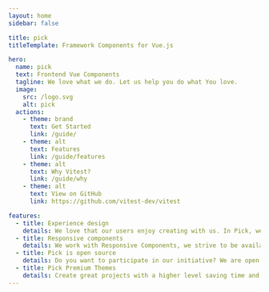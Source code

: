 ```yaml
---
layout: home
sidebar: false

title: pick
titleTemplate: Framework Components for Vue.js

hero:
  name: pick
  text: Frontend Vue Components
  tagline: We love what we do. Let us help you do what You love.
  image:
    src: /logo.svg
    alt: pick
  actions:
    - theme: brand
      text: Get Started
      link: /guide/
    - theme: alt
      text: Features
      link: /guide/features
    - theme: alt
      text: Why Vitest?
      link: /guide/why
    - theme: alt
      text: View on GitHub
      link: https://github.com/vitest-dev/vitest

features:
  - title: Experience design
    details: We love that our users enjoy creating with us. In Pick, we make this the best experience for you, because it's fun.
  - title: Responsive components
    details: We work with Responsive Components, we strive to be available to everyone in our community.
  - title: Pick is open source
    details: Do you want to participate in our initiative? We are open to receive all kinds of contributions and suggestions..
  - title: Pick Premium Themes
    details: Create great projects with a higher level saving time and work with the themes created with Pick
---
```

